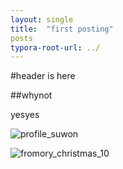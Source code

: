 ```yaml
---
layout: single
title:  "first posting"
posts
typora-root-url: ../
---
```


#header is here

##whynot

yesyes

![profile_suwon](/images/2024-05-28-first/profile_suwon-6880464.jpg)

![fromory_﻿christmas_10](/images/2024-05-28-first/fromory_﻿christmas_10.png)
